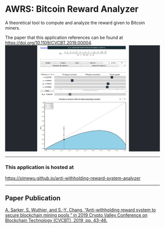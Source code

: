 # AWRS: Bitcoin Reward Analyzer
A theoretical tool to compute and analyze the reward given to Bitcoin miners.

The paper that this application references can be found at https://doi.org/10.1109/CVCBT.2019.00004.
![](/screenshot.png)

---

### This application is hosted at
https://simewu.github.io/anti-withholding-reward-system-analyzer

---

## Paper Publication

[A. Sarker, S. Wuthier, and S.-Y. Chang, “Anti-withholding reward system to secure blockchain mining pools,” in 2019 Crypto Valley Conference on Blockchain Technology (CVCBT), 2019, pp. 43–46.](https://doi.org/10.1109/CVCBT.2019.00004)
